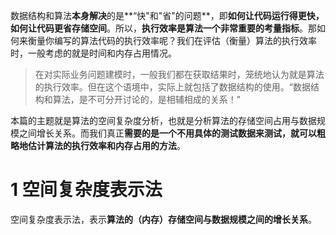 数据结构和算法**本身解决**的是**“快"和"省"的问题**，即**如何让代码运行得更快，如何让代码更省存储空间**。所以，**执行效率是算法一个非常重要的考量指标**。那如何来衡量你编写的算法代码的执行效率呢？我们在评估（衡量）算法的执行效率时，一般考虑的就是时间和内存占用情况。

> 在对实际业务问题建模时，一般我们都在获取结果时，笼统地认为就是算法的执行效率。但在这个语境中，实际上就包括了数据结构的使用。“数据结构和算法，是不可分开讨论的，是相辅相成的关系！”

本篇的主题就是算法的空间复杂度分析，也就是分析算法的存储空间占用与数据规模之间增长关系。而我们真正**需要的是一个不用具体的测试数据来测试，就可以粗略地估计算法的执行效率和内存占用的方法**。

# 1 空间复杂度表示法

空间复杂度表示法，表示**算法的（内存）存储空间与数据规模之间的增长关系**。

